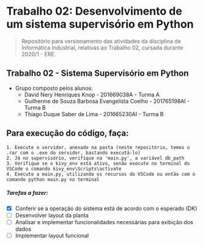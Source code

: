 # Trabalho 02:  Desenvolvimento de um sistema supervisório em Python

> Repositório para versionamento das atividades da disciplina de Informática Industrial, relativas ao Trabalho 02, cursada durante 2020/1 - ERE.

## Trabalho 02 - Sistema Supervisório em Python
- Grupo composto pelos alunos:
	- David Nery Henriques Knop - 201669038A - Turma A
	- Guilherme de Souza Barbosa Evangelista Coelho - 201765198AI - Turma B
  	- Thiago Duque Saber de Lima - 201665230AI - Turma B

## Para execução do código, faça:
	1. Execute o servidor, anexado na pasta (neste repositório, temos o .rar com o .exe do servidor, bastando executá-lo)
	2. Já no supervisório, verifique na 'main.py', a variável db_path
	3. Verifique se o kivy_env está ativo, senão execute no terminal do VSCode o comando kivy_env\Scripts\activate
	4. Execute a main.py, utilizando os recursos do VSCode ou então com o comando python main.py no terminal

##### Tarefas a fazer:
- [X] Conferir se a operação do sistema está de acordo com o esperado (DK)
- [ ] Desenvolver layout da planta
- [ ] Analisar e implementar funcionalidades necessárias para exibição dos dados
- [ ] Implementar layout funcional
